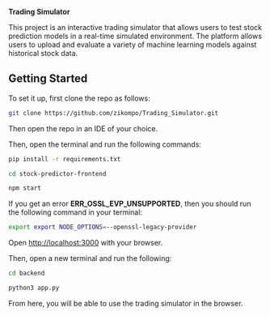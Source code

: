 **Trading Simulator**

This project is an interactive trading simulator that allows users to test stock prediction models in a real-time simulated environment. The platform allows users to upload and evaluate a variety of machine learning models against historical stock data.


## Getting Started

To set it up, first clone the repo as follows:

```bash
git clone https://github.com/zikompo/Trading_Simulator.git
```

Then open the repo in an IDE of your choice. 


Then, open the terminal and run the following commands:

```bash
pip install -r requirements.txt
```

```bash
cd stock-predictor-frontend
```

```bash
npm start
```

If you get an error **ERR_OSSL_EVP_UNSUPPORTED**, then you should run the following command in your terminal:

```bash
export export NODE_OPTIONS=--openssl-legacy-provider  
```

Open [http://localhost:3000](http://localhost:3000) with your browser. 

Then, open a new terminal and run the following:

```bash
cd backend
```

```bash
python3 app.py
```

From here, you will be able to use the trading simulator in the browser.